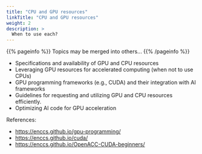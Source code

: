 ```yaml
---
title: "CPU and GPU resources"
linkTitle: "CPU and GPU resources"
weight: 2
description: >
  When to use each?
---
```


{{% pageinfo %}}
Topics may be merged into others...
{{% /pageinfo %}}

* Specifications and availability of GPU and CPU resources 
* Leveraging GPU resources for accelerated computing (when not to use CPUs)
* GPU programming frameworks (e.g., CUDA) and their integration with AI frameworks
* Guidelines for requesting and utilizing GPU and CPU resources efficiently.
* Optimizing AI code for GPU acceleration


References:
* https://enccs.github.io/gpu-programming/
* https://enccs.github.io/cuda/
* https://enccs.github.io/OpenACC-CUDA-beginners/